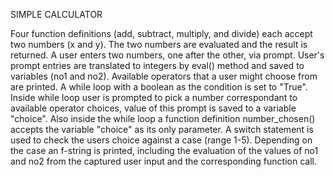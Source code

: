 SIMPLE CALCULATOR

Four function definitions (add, subtract, multiply, and divide) each accept two numbers (x and y). The two numbers are evaluated and the result is returned. A user enters two numbers, one after the other, via prompt. User's prompt entries are translated to integers by eval() method and saved to variables (no1 and no2). Available operators that a user might choose from are printed. A while loop with a boolean as the condition is set to "True". Inside while loop user is prompted to pick a number correspondant to available operator choices, value of this prompt is saved to a variable "choice". Also inside the while loop a function definition number_chosen() accepts the variable "choice" as its only parameter. A switch statement is used to check the users choice against a case (range 1-5). Depending on the case an f-string is printed, including the evaluation of the values of no1 and no2 from the captured user input and the corresponding function call. 